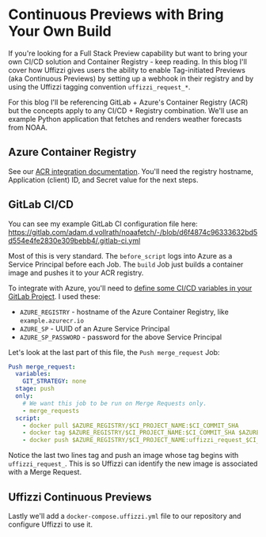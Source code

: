 # Continuous Previews with Bring Your Own Build 

If you're looking for a Full Stack Preview capability but want to bring your own CI/CD solution and Container Registry - keep reading.  In this blog I'll cover how Uffizzi gives users the ability to enable Tag-initiated Previews (aka Continuous Previews) by setting up a webhook in their registry and by using the Uffizzi tagging convention `uffizzi_request_*`. 

For this blog I'll be referencing GitLab + Azure's Container Registry (ACR) but the concepts apply to any CI/CD + Registry combination. We'll use an example Python application that fetches and renders weather forecasts from NOAA.

## Azure Container Registry

See our [ACR integration documentation](config/container-registry-integrations.md). You'll need the registry hostname, Application (client) ID, and Secret value for the next steps.

## GitLab CI/CD

You can see my example GitLab CI configuration file here: <https://gitlab.com/adam.d.vollrath/noaafetch/-/blob/d6f4874c96333632bd5d554e4fe2830e309bebb4/.gitlab-ci.yml>

Most of this is very standard. The `before_script` logs into Azure as a Service Principal before each Job. The `build` Job just builds a container image and pushes it to your ACR registry.

To integrate with Azure, you'll need to [define some CI/CD variables in your GitLab Project](https://docs.gitlab.com/ee/ci/variables/#add-a-cicd-variable-to-a-project). I used these:

- `AZURE_REGISTRY` - hostname of the Azure Container Registry, like `example.azurecr.io`
- `AZURE_SP` - UUID of an Azure Service Principal
- `AZURE_SP_PASSWORD` - password for the above Service Principal

Let's look at the last part of this file, the `Push merge_request` Job:

``` yaml hl_lines="10 11"
Push merge_request:
  variables:
    GIT_STRATEGY: none
  stage: push
  only:
    # We want this job to be run on Merge Requests only.
    - merge_requests
  script:
    - docker pull $AZURE_REGISTRY/$CI_PROJECT_NAME:$CI_COMMIT_SHA
    - docker tag $AZURE_REGISTRY/$CI_PROJECT_NAME:$CI_COMMIT_SHA $AZURE_REGISTRY/$CI_PROJECT_NAME:uffizzi_request_$CI_MERGE_REQUEST_IID
    - docker push $AZURE_REGISTRY/$CI_PROJECT_NAME:uffizzi_request_$CI_MERGE_REQUEST_IID
```

Notice the last two lines tag and push an image whose tag begins with `uffizzi_request_`. This is so Uffizzi can identify the new image is associated with a Merge Request.

## Uffizzi Continuous Previews

Lastly we'll add a `docker-compose.uffizzi.yml` file to our repository and configure Uffizzi to use it.
